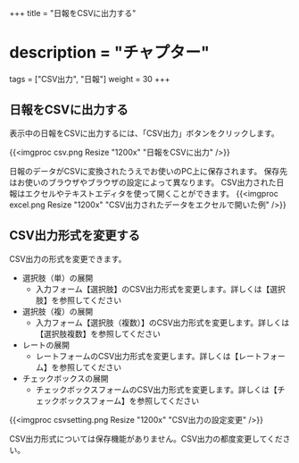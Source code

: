 +++
title = "日報をCSVに出力する"
# description = "チャプター"
tags = ["CSV出力", "日報"]
weight = 30
+++

## 日報をCSVに出力する

表示中の日報をCSVに出力するには、「CSV出力」ボタンをクリックします。

{{<imgproc csv.png Resize "1200x" "日報をCSVに出力" />}}

日報のデータがCSVに変換されたうえでお使いのPC上に保存されます。
保存先はお使いのブラウザやブラウザの設定によって異なります。
CSV出力された日報はエクセルやテキストエディタを使って開くことができます。
{{<imgproc excel.png Resize "1200x" "CSV出力されたデータをエクセルで開いた例" />}}

## CSV出力形式を変更する

CSV出力の形式を変更できます。

- 選択肢（単）の展開
  - 入力フォーム【選択肢】のCSV出力形式を変更します。詳しくは【選択肢】を参照してください
- 選択肢（複）の展開
  - 入力フォーム【選択肢（複数）】のCSV出力形式を変更します。詳しくは【選択肢複数】を参照してください
- レートの展開
  - レートフォームのCSV出力形式を変更します。詳しくは【レートフォーム】を参照してください
- チェックボックスの展開
  - チェックボックスフォームのCSV出力形式を変更します。詳しくは【チェックボックスフォーム】を参照してください

{{<imgproc csvsetting.png Resize "1200x" "CSV出力の設定変更" />}}

CSV出力形式については保存機能がありません。CSV出力の都度変更してください。
